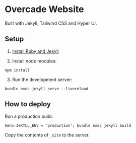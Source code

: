 # Overcade Website

Built with Jekyll, Tailwind CSS and Hyper UI.

## Setup

1. [Install Ruby and Jekyll](https://jekyllrb.com/docs/installation/windows/)

2. Install node modules:

```shell
npm install
```

3. Run the development server:
    
```shell
bundle exec jekyll serve --livereload
```

## How to deploy

Run a production build:

```   
$env:JEKYLL_ENV = 'production'; bundle exec jekyll build
```

Copy the contents of `_site` to the server.